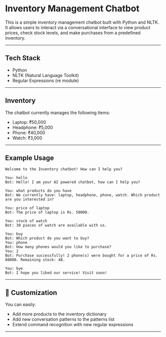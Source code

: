 # Inventory Management Chatbot

This is a simple inventory management chatbot built with Python and NLTK. It allows users to interact via a conversational interface to view product prices, check stock levels, and make purchases from a predefined inventory.

---

## Tech Stack

* Python
* NLTK (Natural Language Toolkit)
* Regular Expressions (re module)

---

## Inventory

The chatbot currently manages the following items:

* Laptop: ₹50,000
* Headphone: ₹5,000
* Phone: ₹40,000
* Watch: ₹3,000

---

## Example Usage

```text
Welcome to the Inventory chatbot! How can I help you?

You: hello
Bot: Hello! I am your AI powered chatbot, how can I help you?

You: what products do you have
Bot: We currently have: laptop, headphone, phone, watch. Which product are you interested in?

You: price of laptop
Bot: The price of laptop is Rs. 50000.

You: stock of watch
Bot: 30 pieces of watch are available with us.

You: buy
Bot: Which product do you want to buy?
You: phone
Bot: How many phones would you like to purchase?
You: 2
Bot: Purchase successfully! 2 phone(s) were bought for a price of Rs. 80000. Remaining stock: 48.

You: bye
Bot: I hope you liked our service! Visit soon!
```

---

## 💪 Customization

You can easily:

* Add more products to the inventory dictionary
* Add new conversation patterns to the patterns list
* Extend command recognition with new regular expressions

---

